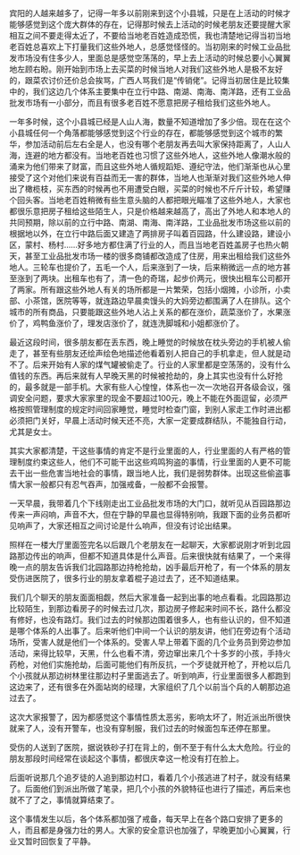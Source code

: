 宾阳的人越来越多了，记得一年多以前刚来到这个小县城，只是在上活动的时候才能够感觉到这个庞大群体的存在，记得那时候去上活动的时候老朋友还要提醒大家相互之间不要走得太近了，不要给当地老百姓造成恐慌，我也清楚地记得当初当地老百姓总喜欢上下打量我们这些外地人，总感觉怪怪的。当初刚来的时候工业品批发市场没有住多少人，里面总是感觉空荡荡的，早上去上活动的时候总要小心翼翼地左顾右盼。刚开始到市场上去买菜的时候当地人对我们这些外地人是极不友好的，跟菜农讨价还价总会挨骂，广西人骂我们是“传销佬”。记得当初居住是比较集中的，我们这边几个体系主要集中在立行中路、南湖、南海、南洋路，还有工业品批发市场有一小部分，而且有很多老百姓不愿意把房子租给我们这些外地人。

一年多时候，这个小县城已经是人山人海，数量不知道增加了多少倍。现在在这个小县城任何一个角落都能够感觉到这个行业的存在，都能够感觉到这个城市的繁华，参加活动前后左右全是人，也没有哪个老朋友再去叫大家保持距离了，人山人海，连避的地方都没有。当地老百姓也习惯了这些外地人，这些外地人像潮水般的涌来为他们带来了财富，而且这些外地人循规蹈矩、遵纪守法，他们渐渐也从心里接受了这个对他们来说有百益而无一害的群体，当地人也渐渐对我们这些外地人伸出了橄榄枝，买东西的时候再也不用遭受白眼，买菜的时候也不斤斤计较，希望赚个回头客。当地老百姓稍微有些生意头脑的人都把眼光瞄准了这些外地人，大家也都很乐意把房子租给这些陌生人，只是价格越来越高了，高出了外地人和本地人的共同预期，除以前的立行中路、南湖、南海、南洋路，工业品批发市场这些以前的根据地以外，在立行中路后面又建造了两排房子叫着百园路，什么建设路，建设小区，蒙村、杨村……好多地方都住满了行业的人，而且当地老百姓盖房子也热火朝天，甚至工业品批发市场一楼的很多商铺都改造成了住房，用来出租给我们这些外地人。三轮车也提价了，五毛一个人，后来涨到了一块，后来稍微远一点的地方甚至涨到了两块。出租车也有了，清一色的奇瑞，起步价两元，很快出租车公司都开了两家。所有跟这些外地人有关的场所都是一片繁荣，包括小烟摊，小诊所，小卖部、小茶馆，医院等等，就连路边早晨卖馒头的大妈旁边都围满了人在排队。这个城市的所有商品，只要能跟这些外地人沾上关系的都在涨价，蔬菜涨价了，水果涨价了，鸡鸭鱼涨价了，理发店涨价了，就连洗脚城和小姐都涨价了。

最近这段时间，很多朋友都在丢东西，晚上睡觉的时候放在枕头旁边的手机被人偷走了，甚至有些朋友还绘声绘色地描述他看着别人把自己的手机拿走，但人就是动不了。后来开始有人家的煤气罐被偷走了。行业的人家里都是空荡荡的，没有什么值钱的东西。再后来就有人早晚天黑的时候被抢劫的，身上其实也没有什么好抢的，最多就是一部手机。大家有些人心惶惶，体系也一次一次地召开各级会议，强调安全问题，要求大家家里的现金不要超过100元，晚上不能在外面逗留，必须严格按照管理制度的规定时间回家睡觉，睡觉时检查门窗，到别人家走工作时进出都必须把门关好，早晨上活动时候天还不亮，大家一定要成群结队，不能独自行动，尤其是女士。

其实大家都清楚，干这些事情的肯定不是行业里面的人，行业里面的人有严格的管理制度约束这些人，他们不可能干出这些鸡鸣狗盗的事情，行业里面的人更不可能去干出一些危害当地社会的事情，跟当地人比，我们是弱势群体。出现这些偷盗事情大家一般都只有忍气吞声，加强戒备，一般都不会报警。

一天早晨，我带着几个下线刚走出工业品批发市场的大门口，就听见从百园路那边传来一声闷响，声音不大，但在宁静的早晨也显得特别响，我跟下面的业务员都听见响声了，大家还相互之间讨论是什么响声，但没有讨论出结果。

照样在一楼大厅里面签完名以后跟几个老朋友在一起聊天，大家都说刚才听到北园路那边传出的响声，但都不知道具体是什么声音。后来很快就有结果了，一个来得晚一点的朋友告诉我们北园路那边持枪抢劫，凶手最后开枪了，有一个体系的朋友受伤进医院了，很多行业的朋友拿着棍子追过去了，还不知道结果。

我们几个聊天的朋友面面相觑，然后大家准备一起到出事的地点看看。北园路那边比较陌生，到那边看房子的时候去过几次，那边房子修起来时间不长，路什么都没有修好，也没有路灯。我们过去的时候那边围着很多人，也有些认识的，但不知道是哪个体系的人出事了。后来听他们中间一个认识的朋友讲，他们在旁边有个活动场所，受害人就是他们一个体系的。受害人早上带着下面的几个业务员到旁边参加活动，来得比较早，天黑，什么也看不清，旁边窜出来几个十多岁的小孩，手持火药枪，对他们实施抢劫，后面可能他们有所反抗，一个歹徒就开枪了，开枪以后几个小孩就从那边树林里往那边村子里面逃去了。听到响声，行业里面很多人都跑到这边来了，还有很多在外面站岗的经理，大家组织了几个以前当个兵的人朝那边追过去了。

这次大家报警了，因为都感觉这个事情性质太恶劣，影响太坏了，附近派出所很快就来了人，没有开警车，也没有穿制服，我们过去的时候面包车还停在那里。

受伤的人送到了医院，据说铁砂子打在背上的，倒不至于有什么太大危险。行业的朋友那段时间经常在谈起这个事情，都很庆幸这一枪没有打在脸上。

后面听说那几个追歹徒的人追到那边村口，看着几个小孩逃进了村子，就没有结果了。后面他们到派出所做了笔录，把几个小孩的外貌特征也进行了描述，再后来也就不了了之，事情就算结束了。

这个事情发生以后，各个体系都加强了戒备，每天早上在各个路口安排了更多的人，而且都是身强力壮的男人。大家的安全意识也加强了，早晚更加小心翼翼，行业又暂时回恢复了平静。
